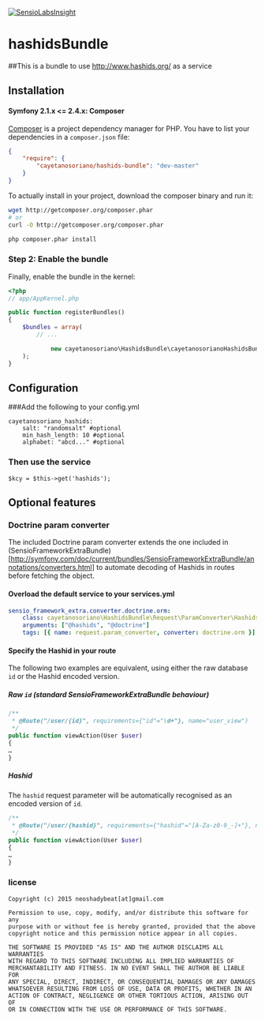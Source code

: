 [![SensioLabsInsight](https://insight.sensiolabs.com/projects/3ad118ec-c1b8-44e1-b92c-c51369a52bc3/mini.png)](https://insight.sensiolabs.com/projects/3ad118ec-c1b8-44e1-b92c-c51369a52bc3)

hashidsBundle
=============

##This is a bundle to use http://www.hashids.org/ as a service

## Installation


#### Symfony 2.1.x <= 2.4.x: Composer

[Composer](http://packagist.org/about-composer) is a project dependency manager for PHP. You have to list
your dependencies in a `composer.json` file:

``` json
{
    "require": {
        "cayetanosoriano/hashids-bundle": "dev-master"
    }
}
```
To actually install in your project, download the composer binary and run it:

``` bash
wget http://getcomposer.org/composer.phar
# or
curl -O http://getcomposer.org/composer.phar

php composer.phar install
```

### Step 2: Enable the bundle

Finally, enable the bundle in the kernel:

``` php
<?php
// app/AppKernel.php

public function registerBundles()
{
    $bundles = array(
        // ...

            new cayetanosoriano\HashidsBundle\cayetanosorianoHashidsBundle(),
    );
}
```

## Configuration
###Add the following to your config.yml
```
cayetanosoriano_hashids:
    salt: "randomsalt" #optional
    min_hash_length: 10 #optional
    alphabet: "abcd..." #optional
```

### Then use the service
```
$kcy = $this->get('hashids');
```

## Optional features

### Doctrine param converter

The included Doctrine param converter extends the one included in
(SensioFrameworkExtraBundle)[http://symfony.com/doc/current/bundles/SensioFrameworkExtraBundle/annotations/converters.html]
to automate decoding of Hashids in routes before fetching the object.

#### Overload the default service to your services.yml

```yaml
sensio_framework_extra.converter.doctrine.orm:
    class: cayetanosoriano\HashidsBundle\Request\ParamConverter\HashidsDoctrineParamConverter
    arguments: ["@hashids", "@doctrine"]
    tags: [{ name: request.param_converter, converter: doctrine.orm }]
```

#### Specify the Hashid in your route

The following two examples are equivalent, using either the raw database `id` or
the Hashid encoded version.

##### Raw `id` (standard SensioFrameworkExtraBundle behaviour)

```php
/**
 * @Route("/user/{id}", requirements={"id"="\d+"}, name="user_view")
 */
public function viewAction(User $user)
{
…
}
```

##### Hashid

The `hashid` request parameter will be automatically recognised as an encoded
version of `id`.

```php
/**
 * @Route("/user/{hashid}", requirements={"hashid"="[A-Za-z0-9_-]+"}, name="user_view")
 */
public function viewAction(User $user)
{
…
}
```

### license
```
Copyright (c) 2015 neoshadybeat[at]gmail.com

Permission to use, copy, modify, and/or distribute this software for any
purpose with or without fee is hereby granted, provided that the above
copyright notice and this permission notice appear in all copies.

THE SOFTWARE IS PROVIDED "AS IS" AND THE AUTHOR DISCLAIMS ALL WARRANTIES
WITH REGARD TO THIS SOFTWARE INCLUDING ALL IMPLIED WARRANTIES OF
MERCHANTABILITY AND FITNESS. IN NO EVENT SHALL THE AUTHOR BE LIABLE FOR
ANY SPECIAL, DIRECT, INDIRECT, OR CONSEQUENTIAL DAMAGES OR ANY DAMAGES
WHATSOEVER RESULTING FROM LOSS OF USE, DATA OR PROFITS, WHETHER IN AN
ACTION OF CONTRACT, NEGLIGENCE OR OTHER TORTIOUS ACTION, ARISING OUT OF
OR IN CONNECTION WITH THE USE OR PERFORMANCE OF THIS SOFTWARE.
```
